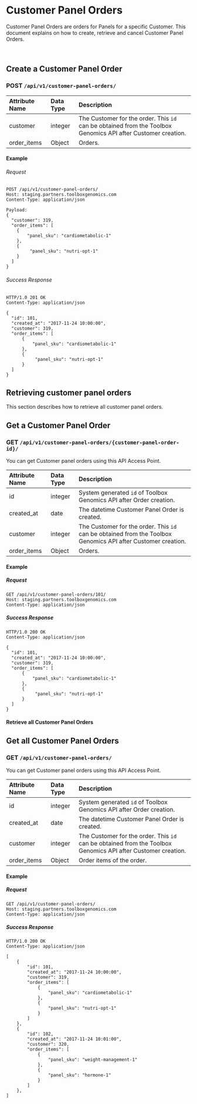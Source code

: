 # Customer Panel Orders

Customer Panel Orders are orders for Panels for a specific Customer. This document explains on how to create, retrieve and cancel Customer Panel Orders.

<br />

## Create a Customer Panel Order
### POST `/api/v1/customer-panel-orders/ `

| Attribute Name | Data Type | Description
|:---|:---|:---
| customer | integer| The Customer for the order.  This `id` can be obtained from the Toolbox Genomics API after Customer creation.
| order_items | Object | Orders.

#### Example

###### Request

```
POST /api/v1/customer-panel-orders/
Host: staging.partners.toolboxgenomics.com
Content-Type: application/json

Payload:
{
  "customer": 319,
  "order_items": [
    {
        "panel_sku": "cardiometabolic-1"
    },
    {
         "panel_sku": "nutri-opt-1"
    }
  ]
}

```

###### Success Response

```
HTTP/1.0 201 OK 
Content-Type: application/json

{
  "id": 101,
  "created_at": "2017-11-24 10:00:00",
  "customer": 319,
  "order_items": [
      {
          "panel_sku": "cardiometabolic-1"
      },
      {
           "panel_sku": "nutri-opt-1"
      }
  ]
}

```

## Retrieving customer panel orders

This section describes how to retrieve all customer panel orders.

## Get a Customer Panel Order
### GET `/api/v1/customer-panel-orders/{customer-panel-order-id}/ `

You can get Customer panel orders using this API Access Point.

| Attribute Name | Data Type | Description
|:---|:---|:---
| id | integer| System generated `id` of Toolbox Genomics API after Order creation.
| created_at | date | The datetime Customer Panel Order is created.
| customer | integer| The Customer for the order.  This `id` can be obtained from the Toolbox Genomics API after Customer creation.
| order_items | Object | Orders.


#### Example


##### Request

```
GET /api/v1/customer-panel-orders/101/
Host: staging.partners.toolboxgenomics.com
Content-Type: application/json

```

##### Success Response

```
HTTP/1.0 200 OK 
Content-Type: application/json

{
  "id": 101,
  "created_at": "2017-11-24 10:00:00",
  "customer": 319,
  "order_items": [
      {
          "panel_sku": "cardiometabolic-1"
      },
      {
           "panel_sku": "nutri-opt-1"
      }
  ]
}
```

#### Retrieve all Customer Panel Orders
## Get all Customer Panel Orders
### GET `/api/v1/customer-panel-orders/`

You can get Customer panel orders using this API Access Point.

| Attribute Name | Data Type | Description
|:---|:---|:---
| id | integer| System generated `id` of Toolbox Genomics API after Order creation.
| created_at | date | The datetime Customer Panel Order is created.
| customer | integer| The Customer for the order.  This `id` can be obtained from the Toolbox Genomics API after Customer creation.
| order_items | Object | Order items of the order.

#### Example


##### Request

```
GET /api/v1/customer-panel-orders/
Host: staging.partners.toolboxgenomics.com
Content-Type: application/json

```

##### Success Response

```
HTTP/1.0 200 OK 
Content-Type: application/json

[
    {
        "id": 101,
        "created_at": "2017-11-24 10:00:00",
        "customer": 319,
        "order_items": [
            {
                "panel_sku": "cardiometabolic-1"
            },
            {
                "panel_sku": "nutri-opt-1"
            }
        ]
    },
    {
        "id": 102,
        "created_at": "2017-11-24 10:01:00",
        "customer": 320,
        "order_items": [
            {
                "panel_sku": "weight-management-1"
            },
            {
                "panel_sku": "hormone-1"
            }
        ]
    },
]
```
